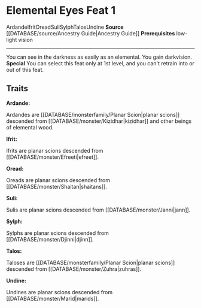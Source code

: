 ﻿---
actions: null
cost: null
element: null
feat: Elemental Eyes
frequency: null
heighten_level: null
id: '2545'
level: '1'
name: Elemental Eyes
prerequisite: low-light vision
rarity: Common
requirement: null
rus_type_level: null
school: null
source: '[[DATABASE/source/Ancestry Guide|Ancestry Guide]]'
subcategory: null
trait:
- '[[DATABASE/trait/Ardande|Ardande]]'
- '[[DATABASE/trait/Ifrit|Ifrit]]'
- '[[DATABASE/trait/Oread|Oread]]'
- '[[DATABASE/trait/Suli|Suli]]'
- '[[DATABASE/trait/Sylph|Sylph]]'
- '[[DATABASE/trait/Talos|Talos]]'
- '[[DATABASE/trait/Undine|Undine]]'
trigger: null
type: Feat

---
# Elemental Eyes <span class="item-type">Feat 1</span>

<span class="item-trait">Ardande</span><span class="item-trait">Ifrit</span><span class="item-trait">Oread</span><span class="item-trait">Suli</span><span class="item-trait">Sylph</span><span class="item-trait">Talos</span><span class="item-trait">Undine</span>
**Source** [[DATABASE/source/Ancestry Guide|Ancestry Guide]] 
**Prerequisites** low-light vision

---
You can see in the darkness as easily as an elemental. You gain darkvision.
**Special** You can select this feat only at 1st level, and you can't retrain into or out of this feat.

## Traits

**Ardande:**

Ardandes are [[DATABASE/monsterfamily/Planar Scion|planar scions]] descended from [[DATABASE/monster/Kizidhar|kizidhar]] and other beings of elemental wood.

**Ifrit:**

Ifrits are planar scions descended from [[DATABASE/monster/Efreeti|efreet]].

**Oread:**

Oreads are planar scions descended from [[DATABASE/monster/Shaitan|shaitans]].

**Suli:**

Sulis are planar scions descended from [[DATABASE/monster/Janni|jann]].

**Sylph:**

Sylphs are planar scions descended from [[DATABASE/monster/Djinni|djinn]].

**Talos:**

Taloses are [[DATABASE/monsterfamily/Planar Scion|planar scions]] descended from [[DATABASE/monster/Zuhra|zuhras]].

**Undine:**

Undines are planar scions descended from [[DATABASE/monster/Marid|marids]].